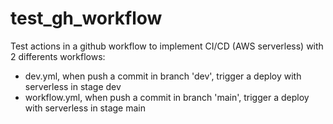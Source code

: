 # test_gh_workflow
Test actions in a github workflow to implement CI/CD (AWS serverless) with 2 differents workflows:
- dev.yml, when push a commit in branch 'dev', trigger a deploy with serverless in stage dev
- workflow.yml, when push a commit in branch 'main', trigger a deploy with serverless in stage main